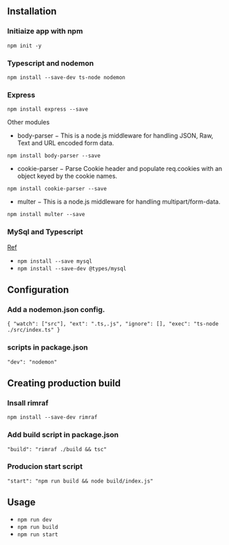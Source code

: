 ## Installation

### Initiaize app with npm 

`npm init -y`

### Typescript and nodemon

`npm install --save-dev ts-node nodemon`

### Express 

`npm install express --save`

Other modules 

- body-parser − This is a node.js middleware for handling JSON, Raw, Text and URL encoded form data.

`npm install body-parser --save`

- cookie-parser − Parse Cookie header and populate req.cookies with an object keyed by the cookie names.

`npm install cookie-parser --save`

- multer − This is a node.js middleware for handling multipart/form-data.

`npm install multer --save`

### MySql and Typescript 

[Ref](https://www.becomebetterprogrammer.com/mysql-nodejs-expressjs-typescript/)

- `npm install --save mysql`
- `npm install --save-dev @types/mysql`

## Configuration

### Add a nodemon.json config.

`{
  "watch": ["src"],
  "ext": ".ts,.js",
  "ignore": [],
  "exec": "ts-node ./src/index.ts"
}`

### scripts in package.json

`"dev": "nodemon"`

## Creating production build

### Insall rimraf

`npm install --save-dev rimraf`

### Add build script in package.json

`"build": "rimraf ./build && tsc"` 

### Producion start script 

`"start": "npm run build && node build/index.js"`

## Usage 

- `npm run dev`
- `npm run build`
- `npm run start`


